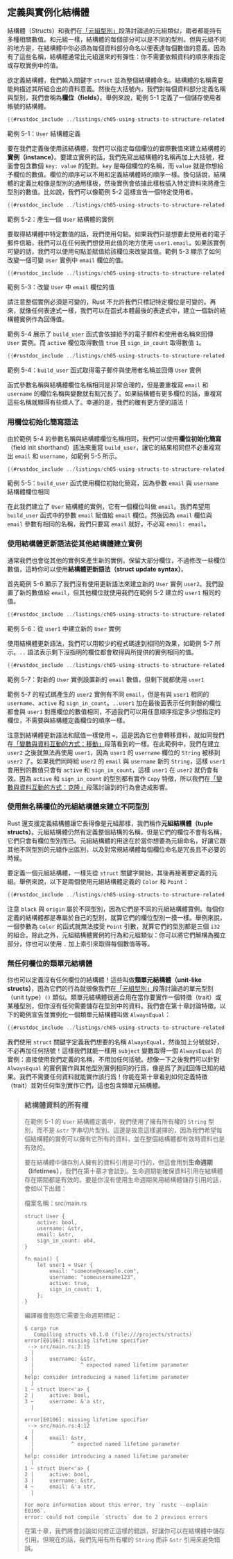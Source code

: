 ## 定義與實例化結構體

結構體（Structs）和我們在[「元組型別」][tuples]<!-- ignore -->段落討論過的元組類似，兩者都能持有多種相關數值。和元組一樣，結構體的每個部分可以是不同的型別。但與元組不同的地方是，在結構體中你必須為每個資料部分命名以便表達每個數值的意義。因為有了這些名稱，結構體通常比元組還來的有彈性：你不需要依賴資料的順序來指定或存取實例中的值。

欲定義結構體，我們輸入關鍵字 `struct` 並為整個結構體命名。結構體的名稱需要能夠描述其所組合出的資料意義。然後在大括號內，我們對每個資料部分定義名稱與型別，我們會稱為**欄位（fields）**。舉例來說，範例 5-1 定義了一個儲存使用者帳號的結構體。

```rust
{{#rustdoc_include ../listings/ch05-using-structs-to-structure-related-data/listing-05-01/src/main.rs:here}}
```

<span class="caption">範例 5-1：`User` 結構體定義</span>

要在我們定義後使用該結構體，我們可以指定每個欄位的實際數值來建立結構體的**實例（instance）**。要建立實例的話，我們先寫出結構體的名稱再加上大括號，裡面會包含數個 `key: value` 的配對。`key` 是每個欄位的名稱，而 `value` 就是你想給予欄位的數值。欄位的順序可以不用和定義結構體時的順序一樣。換句話說，結構體的定義比較像是型別的通用樣板，然後實例會依據此樣板插入特定資料來將產生型別的數值。比如說，我們可以像範例 5-2 這樣宣告一個特定使用者。

```rust
{{#rustdoc_include ../listings/ch05-using-structs-to-structure-related-data/listing-05-02/src/main.rs:here}}
```

<span class="caption">範例 5-2：產生一個 `User` 結構體的實例</span>

要取得結構體中特定數值的話，我們使用句點。如果我們只是想要此使用者的電子郵件信箱，我們可以在任何我們想使用此值的地方使用 `user1.email`。如果該實例可變的話，我們可以使用句點並賦值給該欄位來改變其值。範例 5-3 顯示了如何改變一個可變 `User` 實例中 `email` 欄位的值。

```rust
{{#rustdoc_include ../listings/ch05-using-structs-to-structure-related-data/listing-05-03/src/main.rs:here}}
```

<span class="caption">範例 5-3：改變 `User` 中 `email` 欄位的值</span>

請注意整個實例必須是可變的，Rust 不允許我們只標記特定欄位是可變的。再來，就像任何表達式一樣，我們可以在函式本體最後的表達式中，建立一個新的結構體實例作為回傳值。

範例 5-4 展示了 `build_user` 函式會依據給予的電子郵件和使用者名稱來回傳 `User` 實例。而 `active` 欄位取得數值 `true` 且 `sign_in_count` 取得數值 `1`。

```rust
{{#rustdoc_include ../listings/ch05-using-structs-to-structure-related-data/listing-05-04/src/main.rs:here}}
```

<span class="caption">範例 5-4：`build_user` 函式取得電子郵件與使用者名稱並回傳 `User` 實例</span>

函式參數名稱與結構體欄位名稱相同是非常合理的，但是要重複寫 `email` 和 `username` 的欄位名稱與變數就有點冗長了。如果結構體有更多欄位的話，重複寫這些名稱就顯得有些煩人了。幸運的是，我們的確有更方便的語法！

<a id="當變數與欄位名稱相同時使用欄位初始化簡寫語法"></a>
### 用欄位初始化簡寫語法

由於範例 5-4 的參數名稱與結構體欄位名稱相同，我們可以使用**欄位初始化簡寫**（field init shorthand）語法來重寫 `build_user`，讓它的結果相同但不必重複寫出 `email` 和 `username`，如範例 5-5 所示。

```rust
{{#rustdoc_include ../listings/ch05-using-structs-to-structure-related-data/listing-05-05/src/main.rs:here}}
```

<span class="caption">範例 5-5：`build_user` 函式使用欄位初始化簡寫，因為參數 `email` 與 `username` 結構體欄位相同</span>

在此我們建立了 `User` 結構體的實例，它有一個欄位叫做 `email`。我們希望用 `build_user` 函式中的參數 `email` 賦值給 `email` 欄位。然後因為 `email` 欄位與 `email` 參數有相同的名稱，我們只要寫 `email` 就好，不必寫 `email: email`。

### 使用結構體更新語法從其他結構體建立實例

通常我們也會從其他的實例來產生新的實例，保留大部分欄位，不過修改一些欄位數值，這時你可以使用**結構體更新語法（struct update syntax）**。

首先範例 5-6 顯示了我們沒有使用更新語法來建立新的 `User` 實例 `user2`。我們設置了新的數值給 `email`，但其他欄位就使用我們在範例 5-2 建立的 `user1` 相同的值。

```rust
{{#rustdoc_include ../listings/ch05-using-structs-to-structure-related-data/listing-05-06/src/main.rs:here}}
```

<span class="caption">範例 5-6：從 `user1` 中建立新的 `User` 實例</span>

使用結構體更新語法，我們可以用較少的程式碼達到相同的效果，如範例 5-7 所示。`..` 語法表示剩下沒指明的欄位都會取得與所提供的實例相同的值。

```rust
{{#rustdoc_include ../listings/ch05-using-structs-to-structure-related-data/listing-05-07/src/main.rs:here}}
```

<span class="caption">範例 5-7：對新的 `User` 實例設置新的 `email` 數值，但剩下就都使用 `user1` </span>

範例 5-7 的程式碼產生的 `user2` 實例有不同 `email`，但是有與 `user1` 相同的 `username`、`active` 和 `sign_in_count`。`..user1` 加在最後面表示任何剩餘的欄位都會與 `user1` 對應欄位的數值相同，不過我們可以用任意順序指定多少想指定的欄位，不需要與結構體定義欄位的順序一樣。

注意到結構體更新語法和賦值一樣使用 `=`，這是因為它也會轉移資料，就如同我們在[「變數與資料互動的方式：移動」][move]<!-- ignore -->段落看到的一樣。在此範例中，我們在建立 `user2` 之後就無法再使用 `user1`，因為 `user1` 的 `username` 欄位的 `String` 被移到 `user2` 了。如果我們同時給 `user2` 的 `email` 與 `username` 新的 `String`，這樣 `user1` 會用到的數值只會有 `active` 和 `sign_in_count`，這樣 `user1` 在 `user2` 就仍會有效。因為 `active` 和 `sign_in_count` 的型別都有實作 `Copy` 特徵，所以我們在[「變數與資料互動的方式：克隆」][copy]<!-- ignore -->段落討論到的行為會造成影響。

### 使用無名稱欄位的元組結構體來建立不同型別

Rust 還支援定義結構體讓它長得像是元組那樣，我們稱作**元組結構體（tuple structs）**。元組結構體仍然有定義整個結構的名稱，但是它們的欄位不會有名稱，它們只會有欄位型別而已。元組結構體的用途在於當你想要為元組命名，好讓它跟其他不同型別的元組作出區別，以及對常規結構體每個欄位命名是冗長且不必要的時候。

要定義一個元組結構體，一樣先從 `struct` 關鍵字開始，其後再接著要定義的元組。舉例來說，以下是兩個使用元組結構體定義的 `Color` 和 `Point`：

```rust
{{#rustdoc_include ../listings/ch05-using-structs-to-structure-related-data/no-listing-01-tuple-structs/src/main.rs}}
```

注意 `black` 與 `origin` 屬於不同型別，因為它們是不同的元組結構體實例。每個你定義的結構體都是專屬於自己的型別，就算它們的欄位型別一摸一樣。舉例來說，一個參數為 `Color` 的函式就無法接受 `Point` 引數，就算它們的型別都是三個 `i32` 的組合。除此之外，元組結構體實例的行為和元組類似：你可以將它們解構為獨立部分，你也可以使用 `.` 加上索引來取得每個數值等等。

### 無任何欄位的類單元結構體

你也可以定義沒有任何欄位的結構體！這些叫做**類單元結構體（unit-like structs）**，因為它們的行為就很像我們在[「元組型別」][tuples]<!-- ignore -->段落討論過的單元型別（unit type）`()` 類似。類單元結構體很適合用在當你要實作一個特徵（trait）或某種型別，但你沒有任何需要儲存在型別中的資料。我們會在第十章討論特徵。以下的範例宣告並實例化一個類單元結構體叫做 `AlwaysEqual`：

```rust
{{#rustdoc_include ../listings/ch05-using-structs-to-structure-related-data/no-listing-04-unit-like-structs/src/main.rs}}
```

我們使用 `struct` 關鍵字定義我們想要的名稱 `AlwaysEqual`，然後加上分號就好，不必再加任何括號！這樣我們就能一樣用 `subject` 變數取得一個 `AlwaysEqual` 的實例：直接使用我們定義的名稱，不用加任何括號。想像一下之後我們可以針對 `AlwaysEqual` 的實例實作與其他型別實例相同的行爲，像是爲了測試回傳已知的結果。我們不需要任何資料就能實作該行爲！你能在第十章看到如何定義特徵（trait）並對任何型別實作它們，這也包含類單元結構體。

> ### 結構體資料的所有權
>
> 在範例 5-1 的 `User` 結構體定義中，我們使用了擁有所有權的 `String` 型別，而不是 `&str` 字串切片型別。這邊是故意這樣選擇的，因為我們希望每個結構體的實例可以擁有它所有的資料，並在整個結構體都有效時資料也是有效的。
>
> 要在結構體中儲存別人擁有的資料引用是可行的，但這會用到**生命週期（lifetimes）**，我們在第十章才會談到。生命週期能確保資料引用在結構體存在期間都是有效的。要是你沒有使用生命週期來用結構體儲存引用的話，會如以下出錯：
>
> <span class="filename">檔案名稱：src/main.rs</span>
>
> <!-- CAN'T EXTRACT SEE https://github.com/rust-lang/mdBook/issues/1127 -->
>
> ```rust,ignore,does_not_compile
> struct User {
>     active: bool,
>     username: &str,
>     email: &str,
>     sign_in_count: u64,
> }
>
> fn main() {
>     let user1 = User {
>         email: "someone@example.com",
>         username: "someusername123",
>         active: true,
>         sign_in_count: 1,
>     };
> }
> ```
>
> 編譯器會抱怨它需要生命週期標記：
>
> ```console
> $ cargo run
>    Compiling structs v0.1.0 (file:///projects/structs)
> error[E0106]: missing lifetime specifier
>  --> src/main.rs:3:15
>   |
> 3 |     username: &str,
>   |               ^ expected named lifetime parameter
>   |
> help: consider introducing a named lifetime parameter
>   |
> 1 ~ struct User<'a> {
> 2 |     active: bool,
> 3 ~     username: &'a str,
>   |
>
> error[E0106]: missing lifetime specifier
>  --> src/main.rs:4:12
>   |
> 4 |     email: &str,
>   |            ^ expected named lifetime parameter
>   |
> help: consider introducing a named lifetime parameter
>   |
> 1 ~ struct User<'a> {
> 2 |     active: bool,
> 3 |     username: &str,
> 4 ~     email: &'a str,
>   |
>
> For more information about this error, try `rustc --explain E0106`.
> error: could not compile `structs` due to 2 previous errors
> ```
>
> 在第十章，我們將會討論如何修正這樣的錯誤，好讓你可以在結構體中儲存引用。但現在的話，我們先用有所有權的 `String` 而非 `&str` 引用來避免錯誤。

<!-- manual-regeneration
for the error above
after running update-rustc.sh:
pbcopy < listings/ch05-using-structs-to-structure-related-data/no-listing-02-reference-in-struct/output.txt
paste above
add `> ` before every line -->

[tuples]: ch03-02-data-types.html#元組型別
[move]: ch04-01-what-is-ownership.html#變數與資料互動的方式移動move
[copy]: ch04-01-what-is-ownership.html#只在堆疊上的資料拷貝copy